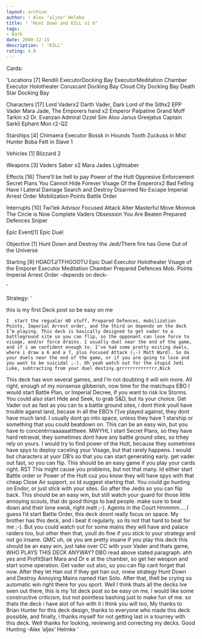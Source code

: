 ```yaml
---
layout: archive
author: ! Alex "aljex" Helmke
title: ! "Hunt Down and KILL v1 0"
tags:
- Dark
date: 2000-12-15
description: ! "KILL"
rating: 4.0
---
```

Cards: 

'Locations [7]
Rendili
ExecutorDocking Bay
ExecutorMeditation Chamber
Executor Holotheater
Coruscant Docking Bay
Cloud City Docking Bay
Death Star Docking Bay

Characters [17]
Lord Vaderx2
Darth Vader, Dark Lord of the Sithx2
EPP Vader
Mara Jade, The Emporers hand x2
Emperor Palpatine
Grand Moff Tarkin x2
Dr. Evanzan
Admiral Ozzel
Sim Aloo
Janus Greejatus
Captain Sarkli
Ephant Mon
r2-Q2

Starships [4]
Chimaera
Executor
Bossk in Hounds Tooth
Zuckuss in Mist Hunter
Boba Fett in Slave 1

Vehicles [1]
Blizzard 2

Weapons [3]
Vaders Saber x2
Mara Jades Lightsaber

Effects [16]
There’ll be hell to pay
Power of the Hutt
Oppresive Enforcement
Secret Plans
You Cannot Hide Forever
Visage Of the Emperorx2
Bad Felling Have I
Lateral Damage
Search and Destroy
Disarmed
No Escape
Imperial Arrest Order
Mobilization Points
Battle Order

Interrupts [10]
Twi’lek Advisor
Focused Attack
Alter
Masterful Move
Monnok
The Circle is Now Complete
Vaders Obsession
You Are Beaten
Prepared Defences
Sniper

Epic Event[1]
Epic Duel

Objective [1]
Hunt Down and Destroy the Jedi/There fire has Gone Out of the Universe

Starting [9]
HDADTJ/TFHGOOTU
Epic Duel
Executor Holotheater
Visage of the Emporer
Executor Meditation Chamber
Prepared Defences
Mob. Points
Imperial Arrest Order
-depends on deck-

'

Strategy: '


this is my first Deck post so be easy on me

    I  start the regualar HD stuff, Prepared Defences, mobilization Points, Imperial Arrest order, and the third on depends on the deck I’m playing. This deck is basically designed to get vader to a battleground site so you can flip, so the opponant can lose force to visage, and/or force drains. I usually duel near the end of the game, and if i am confident enough to. I’ve had some pretty exiting duels, where i draw a 6 and a 7, plus Focused Attack (;-) Matt Ward). So do your duels near the end of the game, or if you are going to lose and you want to be suicidal ;-). Oh yeah watch out for the stupid Jedi Luke, subtracting from your duel destiny.grrrrrrrrrrrrrr,Nick
  This deck has won several games, and I’m not doubting it will win more.
     All right, enough of my nonsense gibberish, now time for the matchups
EBO I would start Battle Plan, or Imperial Decree, if you want to risk Ice Storms. You could also start Hide and Seek, to grab S&D, but its your choice. Get Vader out as fast as you can to a battle ground sites, i dont think youll have trouble aganst land, becase in all the EBO’s I’[ve played against, they dont have much land. I usually dont go into space, unless they have 1 starship or something that you could beatdown on. This can be an easy win, but you have to concentrrraaaaaatttteee.
MWYHL I start Secret Plans, so they have hard retrieval, they sometimes dont have any battle ground sites, so trhey rely on yours. I would try to find power of the Hutt, because they sometimes have spys to deploy caceling your Visage, but that rarely happens. I would but characters at yuor DB’s so that you can start generating early. get vader out fast, so you can flip. This should be an easy game if you play your cards right.
RST This might cause you problems, but not that many. Id either start Battle order or Power of the Hutt cuz you know they will have spys with that cheap Close Air support, so Id suggest starting that. You could go hunting on Endor, or just stick with your sites. Go after the Jedis so you can flip back. This should be an easy win, but still watch your guard for those little annoying scouts, that do good things to bad people. make sure to beat down and their lone ewok, right matt ;-).
Agents in the Court Hmmmm.....I guess I’d start Battle Order, this deck dosnt really focus on space. My brother has this deck, and i beat it regularly, so its not that hard to beat for me ;-). But you could watch out for some mains they will have and palace raiders too, but other then that, youll do fine if you stick to your strategy and not go insane.
QMC uh, ok you are pretty insane if you play this deck this should be an easy win, just take over CC with yuor Vader and thats game, WHO PLAYS THIS DECK ANYWAY?
DBO read above stated paragraph.
ahh yes and ProfitStart Mara and Dr e at the chamber, so get her weopon and start some operation. Get vader out also, so you can flip cant forget that now. After they let Han out if they get han out, nnew strategy Hunt Down and Destroy Annoying Mains named Han Solo. After that, thell be crying so automatic win right there for you sport.
Well I think thats all the decks Ive seen out there, this is my 1st deck post so be easy on me, I would like some constructive criticism, but not pointless bashing just to make fun of me. so thats the deck i have alot of fun with it i think you will too, My thanks to Brian Hunter for this deck design, thanks to everyone who made this deck possible, and finally, i thanks myself for not getting last in a tourney with this deck.
    Well thanks for looking, reviewing and correcting my decks.
    Good Hunting
				    -Alex ’aljex’ Helmke '